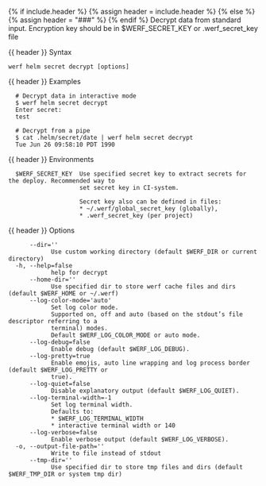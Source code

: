 {% if include.header %}
{% assign header = include.header %}
{% else %}
{% assign header = "###" %}
{% endif %}
Decrypt data from standard input.
Encryption key should be in $WERF_SECRET_KEY or .werf_secret_key file

{{ header }} Syntax

```shell
werf helm secret decrypt [options]
```

{{ header }} Examples

```shell
  # Decrypt data in interactive mode
  $ werf helm secret decrypt
  Enter secret:
  test

  # Decrypt from a pipe
  $ cat .helm/secret/date | werf helm secret decrypt
  Tue Jun 26 09:58:10 PDT 1990
```

{{ header }} Environments

```shell
  $WERF_SECRET_KEY  Use specified secret key to extract secrets for the deploy. Recommended way to  
                    set secret key in CI-system. 
                    
                    Secret key also can be defined in files:
                    * ~/.werf/global_secret_key (globally),
                    * .werf_secret_key (per project)
```

{{ header }} Options

```shell
      --dir=''
            Use custom working directory (default $WERF_DIR or current directory)
  -h, --help=false
            help for decrypt
      --home-dir=''
            Use specified dir to store werf cache files and dirs (default $WERF_HOME or ~/.werf)
      --log-color-mode='auto'
            Set log color mode.
            Supported on, off and auto (based on the stdout’s file descriptor referring to a        
            terminal) modes.
            Default $WERF_LOG_COLOR_MODE or auto mode.
      --log-debug=false
            Enable debug (default $WERF_LOG_DEBUG).
      --log-pretty=true
            Enable emojis, auto line wrapping and log process border (default $WERF_LOG_PRETTY or   
            true).
      --log-quiet=false
            Disable explanatory output (default $WERF_LOG_QUIET).
      --log-terminal-width=-1
            Set log terminal width.
            Defaults to:
            * $WERF_LOG_TERMINAL_WIDTH
            * interactive terminal width or 140
      --log-verbose=false
            Enable verbose output (default $WERF_LOG_VERBOSE).
  -o, --output-file-path=''
            Write to file instead of stdout
      --tmp-dir=''
            Use specified dir to store tmp files and dirs (default $WERF_TMP_DIR or system tmp dir)
```

